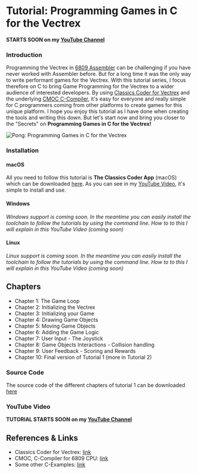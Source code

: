 # Tutorial: Programming Games in C for the Vectrex

**STARTS SOON on my [YouTube Channel](https://www.youtube.com/watch?v=m5Gxzj2xb2M&list=PLP6u_67PQGuHlz8J7U2Y6oUv05O_74D2w)**


### Introduction
Programming the Vectrex in [6809 Assembler](http://vide.malban.de/help/vectrex-tutorial-ii) can be challenging if you have never worked with Assembler before.
But for a long time it was the only way to write performant games for the Vectrex.
With this tutorial series, I focus therefore on C to bring Game Programming for the Vectrex to a wider audience
of interested developers. By using [Classics Coder for Vectrex](http://www.classicscoder.com/classics-coder-vec.html) and the underlying [CMOC C-Compiler](https://www.github.com/rogerboesch/cmoc-classics-coder), it's easy for everyone
and really simple for C programmers coming from other platforms to create games for this unique platform.
I hope you enjoy this tutorial as I have done when creating the tools and writing this down.
But let's start now and bring you closer to the "Secrets" on **Programming Games in C for the Vectrex!**


![Pong: Programming Games in C for the Vectrex](assets/pong.gif)


### Installation

#### macOS
All you need to follow this tutorial is **The Classics Coder App** (macOS) which can be downloaded [here](https://raw.githubusercontent.com/rogerboesch/vectrex-dev/master/tools/Classics_Coder_for_Vectrex-Latest.tar.gz).
As you can see in my [YouTube Video](https://www.youtube.com/watch?v=m5Gxzj2xb2M&list=PLP6u_67PQGuHlz8J7U2Y6oUv05O_74D2w), it's simple to install and use.


#### Windows
*Windows support is coming soon. In the meantime you can easily install the toolchain to follow the tutorials by using the command line.
How to to this I will explain in this YouTube Video (coming soon)*


#### Linux
*Linux support is coming soon. In the meantime you can easily install the toolchain to follow the tutorials by using the command line.
How to to this I will explain in this YouTube Video (coming soon)*


## Chapters

* Chapter 1: The Game Loop
* Chapter 2: Initializing the Vectrex
* Chapter 3: Initializing your Game
* Chapter 4: Drawing Game Objects
* Chapter 5: Moving Game Objects
* Chapter 6: Adding the Game Logic
* Chapter 7: User Input - The Joystick 
* Chapter 8: Game Objects Interactions - Collision handling
* Chapter 9: User Feedback - Scoring and Rewards
* Chapter 10: Final version of Tutorial 1 (more in Tutorial 2)


### Source Code

The source code of the different chapters of tutorial 1 can be downloaded [here](/tutorial)


### YouTube Video

**TUTORIAL STARTS SOON on my [YouTube Channel](https://www.youtube.com/watch?v=m5Gxzj2xb2M&list=PLP6u_67PQGuHlz8J7U2Y6oUv05O_74D2w)**



## References & Links

* Classics Coder for Vectrex: [link](http://www.classicscoder.com/classics-coder-vec.html)
* CMOC, C-Compiler for 6809 CPU: [link](https://www.github.com/rogerboesch/cmoc-classics-coder)
* Some other C-Examples: [link](https://github.com/rogerboesch/vectrex-dev/tree/master/samples) 
